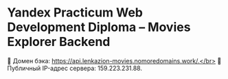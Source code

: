 # Yandex Practicum Web Development Diploma – Movies Explorer Backend

:round_pushpin: Домен бэка: https://api.lenkazion-movies.nomoredomains.work/.</br>
:round_pushpin: Публичный IP-адрес сервера: 159.223.231.88. 

